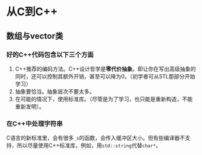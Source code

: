 # 从C到C++

## 数组与vector类

### 好的C++代码包含以下三个方面

1. C++推荐的编码方法。C++设计哲学是**零代价抽象**。即让你在写出高级抽象的同时，还可以控制其额外开销，甚至可以降为0。（初学者可从STL那部分开始学习）
2. 抽象要恰当。抽象层次不要太多。
3. 在可能的情况下，使用标准库。（尽管是为了学习，也只能是重新构造，不能重新发明）。

### 在C++中处理字符串

C语言的新标准里，会有很多`_s`的函数，会传入缓冲区大小。但有些编译器不支持，所以尽量使用C++标准库，例如，用`std::string`代替`char*`。